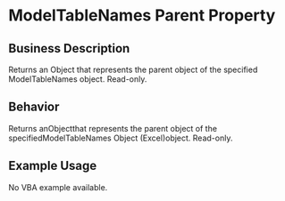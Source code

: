 # ModelTableNames Parent Property

## Business Description
Returns an Object that represents the parent object of the specified ModelTableNames object. Read-only.

## Behavior
Returns anObjectthat represents the parent object of the specifiedModelTableNames Object (Excel)object. Read-only.

## Example Usage
No VBA example available.